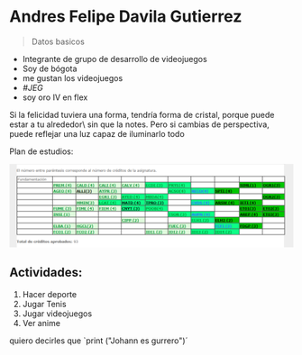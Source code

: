 # Andres Felipe Davila Gutierrez 
> Datos basicos 
- Integrante de grupo de desarrollo de videojuegos 
- Soy de bógota 
- me gustan los videojuegos
- *#JEG*
- soy oro IV en flex

Si la felicidad tuviera una forma, tendría forma de cristal, porque puede estar a tu alrededor\ 
sin que la notes. Pero si cambias de perspectiva, puede reflejar una luz capaz de iluminarlo todo

Plan de estudios:

![](https://github.com/AndresDa1302/LABORATORIO1-CVDS2/blob/master/Andres%20felipe%20Davila/plan%20de%20estudios.PNG)

## Actividades:
1. Hacer deporte 
2. Jugar Tenis
3. Jugar videojuegos
4. Ver anime

quiero decirles que `print ("Johann es gurrero")´